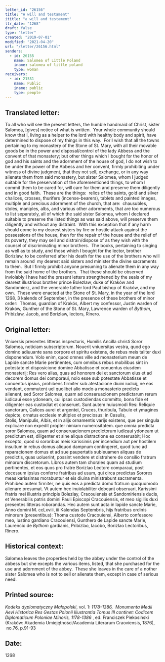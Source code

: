 ```yaml
---
letter_id: "26156"
title: "A will and testament"
ititle: "a will and testament"
ltr_date: "1268"
draft: false
type: "letter"
created: "2019-07-01"
modified: "2021-04-20"
url: "/letter/26156.html"
senders:
  - id: 26155
    name: Salomea of Little Poland
    iname: salomea of little poland
    type: woman
receivers:
  - id: 21531
    name: Public
    iname: public
    type: people
---
```

<h2> Translated letter:</h2><p>To all who will see the present letters, the humble handmaid of Christ, sister Salomea, [gives] notice of what is written.&nbsp; Your whole community should know that I, living as a helper to the lord with healthy body and spirit, have determined to dispose of my things in this way.&nbsp; For I wish that all the towns pertaining to my monastery of the Stone of St. Mary, with all their movable goods be in the power and disposal/control of the lady Abbess and the convent of that monastery; but other things which I bought for the honor of god and his saints and the adornment of the house of god, I do not wish to be under the power of the Abbess and her convent, firmly prohibiting under witness of divine judgment, that they not sell, exchange, or in any way alienate them from said monastery, but sister Salomea, whom I judged suitable for the preservation of the aforementioned things, to whom I commit them to be cared for, will care for them and preserve them diligently and in good faith.&nbsp; These are the things:&nbsp; relics of the saints, gold and silver chalices, crosses, thurifers (incense-bearers), tablets and painted images, multiple and precious adornment of the church, that are:&nbsp; chausubles, stoles, maniples, albs, and various other adornments, that are too numerous to list separately, all of which the said sister Salomea, whom I declared suitable to preserve the listed things as was said above, will preserve them diligently and without any distraint.&nbsp; With this exception that if any harm should come to my dearest sisters by fire or hostile attack against the possessions of the house, then for the repair of the house and the relief of its poverty, they may sell and distrain/dispose of as they wish with the counsel of discriminating minor brothers. &nbsp;The books, pertaining to singing as well as to study, and those which I bought for the lector, brother Borizlaw, to be conferred after his death for the use of the brothers who will remain around&nbsp; my dearest said sisters and minister the divine sacraments to them.&nbsp; But I firmly prohibit anyone presuming to alienate them in any way from the said home of the brothers.&nbsp; That these should be observed inviolably I have had the present letters strengthened by the seals of my dearest illustrious brother prince Bolezlaw, duke of Kraków and Sandomierz, and the venerable father lord Paul bishop of Kraków, and my own.&nbsp; These were enacted at the Stone of St. Mary, in the year of the lord 1268, 3 kalends of September, in the presence of these brothers of minor order:&nbsp; Thomas, guardian of Krakós, Albert my confessor, Justin warden of Kraków, Gunther of the Stone of St. Mary, Lawrence warden of <i>Bythom</i>, Pribizlaw, Jacob, and Borizlaw, lectors, Rinero.</p><h2 class="mt-4"> Original letter:</h2><p>Vniuersis presentes litteras inspecturis, Humilis Ancilla christi Soror Salomea, noticiam&nbsp;subscriptorum. Nouerit vniuersitas vestra, quod ego domino adiuuante sana corpore et&nbsp;spiritu existens, de rebus meis taliter duxi disponendum. Volo enim, quod omnes ville ad&nbsp;monasterium meum de Lapide sancte Marie pertinentes, cum omnibus rebus mobilibus sint&nbsp;in potestate et disposicione domine Abbatisse et conuentus eiusdem monasterij; Res vero&nbsp;alias, quas ad honorem dei et sanctorum eius et ad decorem domus dei comporaui, nolo esse&nbsp;sub potestate Abbatisse et conuentus ipsius, prohibens firmiter sub atestacione diuini&nbsp;iudicij, ne eas vendant, commutent uel quolibet alio modo a monasterio predicto alienent,&nbsp;sed Soror Salomea, quam ad conseruacionem predictarum rerum iudicaui esse ydoneam,&nbsp;cui ipsas custodiendas committo, bona fide et diligenter eas custodiat et conseruet. Sunt&nbsp;autem huiusmodi Res: Reliquie sanctorum, Calices aurei et argentei, Cruces, thuribula,&nbsp;Tabule et ymagines depicte, ornatus ecclesie multiplex et preciosus: in Casulis, Stolis,&nbsp;Manipulis, Albis, et in alijs ornamentis varijs existens, que per singula explicare non expedit&nbsp;propter nimiam numerositatem. que omnia predicta soror Salomea, quam ad conseruacionem predictorum iudicaui ydoneam ut predictum est, diligenter et sine aliqua distractione ea conseruabit; Hoc excepto, quod si sororibus meis karissimis per incendium aut per hostilem insultum in rebus domus aliquod dampnum contingeret, quod tunc ad reparacionem domus et ad sue paupertatis subleuamen aliquas de predictis, quas uoluerint, possint vendere et distrahere de consilio fratrum minorum discretorum. Libros autem tam chorales quam ad studium pertinentes, et eos quos pro fratre Borizlao Lectore comparaui, post decessum ipsius conferre fratribus ad usum, qui circa predictas Sorores meas karissimas morabuntur et eis diuina ministrabunt sacramenta. Prohibeo autem firmiter, ne&nbsp;quis eos a predicta domo fratrum quoquomodo alienare presumat. Vt autem hec inuiolabiliter debeant obseruari, Karissimi fratris mei illustris principis Bolezlay, Cracouiensis et Sandomiriensis ducis, et Venerabilis patris domini Pauli Episcopi Cracouiensis, et meo sigillis duxi presentes litteras roborandas. Hec autem sunt acta in lapide sancte Marie, Anno domini M. ccLxviii, iii Kalendas Septembris, hijs fratribus ordinis minorum (presentibus): Thoma custode Cracouiensi, Alberto confessore meo,&nbsp;Iustino gardiano Cracouiensi, Gunthero de Lapide sancte Marie, Laurencio de <i>Bythom&nbsp;</i>gardianis, Pribizlao, Iacobo, Borizlao Lectoribus, Rinero.</p><h2 class="mt-4"> Historical context:</h2><p>Salomea leaves the properties held by the abbey under the control of the abbess but she excepts the various items, listed, that she purchased for the use and adornment of the abbey.&nbsp; These she leaves in the care of a nother sister Salomea who is not to sell or alienate them, except in case of serious need.</p><h2 class="mt-4"> Printed source:</h2><p><i>Kodeks dyplomatyczny Małopolski</i>, vol. 1: <i>1178-1386, </i>&nbsp;<i>Monumenta Medii Aevi Historica Res Gestas Polonii Illustrantia Tomus III continet: Codicem Diplomaticum Poloniae Minoris, 1178-1386</i> , ed. Franciszek Piekosiński (Kraków: Akademia Umiejętności/Academia Literarum Craoviensis, 1876), &nbsp;no.76, p.91-93</p><h2 class="mt-4"> Date:</h2>1268